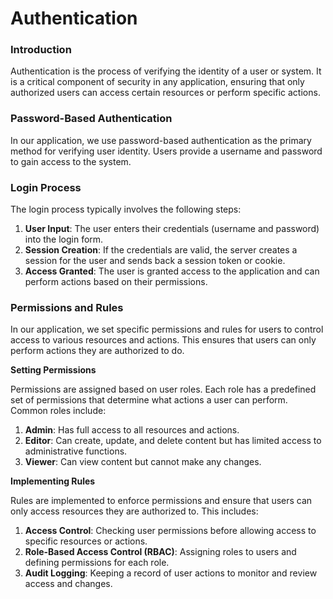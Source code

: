 # Authentication

### Introduction

Authentication is the process of verifying the identity of a user or system. It is a critical component of security in any application, ensuring that only authorized users can access certain resources or perform specific actions.

### Password-Based Authentication

In our application, we use password-based authentication as the primary method for verifying user identity. Users provide a username and password to gain access to the system.

### Login Process

The login process typically involves the following steps:

1. **User Input**: The user enters their credentials (username and password) into the login form.
2. **Session Creation**: If the credentials are valid, the server creates a session for the user and sends back a session token or cookie.
3. **Access Granted**: The user is granted access to the application and can perform actions based on their permissions.


### Permissions and Rules

In our application, we set specific permissions and rules for users to control access to various resources and actions. This ensures that users can only perform actions they are authorized to do.

**Setting Permissions**

Permissions are assigned based on user roles. Each role has a predefined set of permissions that determine what actions a user can perform. Common roles include:

1. **Admin**: Has full access to all resources and actions.
2. **Editor**: Can create, update, and delete content but has limited access to administrative functions.
3. **Viewer**: Can view content but cannot make any changes.

**Implementing Rules**

Rules are implemented to enforce permissions and ensure that users can only access resources they are authorized to. This includes:

1. **Access Control**: Checking user permissions before allowing access to specific resources or actions.
2. **Role-Based Access Control (RBAC)**: Assigning roles to users and defining permissions for each role.
3. **Audit Logging**: Keeping a record of user actions to monitor and review access and changes.


